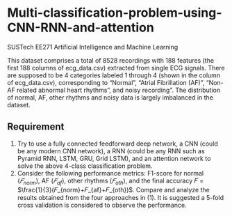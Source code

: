 # Multi-classification-problem-using-CNN-RNN-and-attention
SUSTech EE271 Artificial Intelligence and Machine Learning

This dataset comprises a total of 8528 recordings with 188 features (the first 188 columns of ecg_data.csv) extracted from single ECG signals. There are supposed to be 4 categories labeled 1 through 4 (shown in the column of ecg_data.csv), corresponding to “Normal”, “Atrial Fibrillation (AF)”, “Non-AF related abnormal heart rhythms”, and noisy recording”. The distribution of normal, AF, other rhythms and noisy data is largely imbalanced in the dataset.

## Requirement

1. Try to use a fully connected feedforward deep network, a CNN (could be any modern CNN
network), a RNN (could be any RNN such as Pyramid RNN, LSTM, GRU, Grid LSTM), and an
attention network to solve the above 4-class classification problem.
2. Consider the following performance metrics: F1-score for normal ($𝐹_{norm}$), AF ($𝐹_{af}$), other rhythms ($𝐹_{oth}$), and the final accuracy 𝐹 = $\frac{1}{3}(𝐹_{norm}+𝐹_{af}+𝐹_{oth})$. Compare and analyze the results obtained from the four approaches in (1). It is suggested a 5-fold cross validation is considered to observe the performance.
